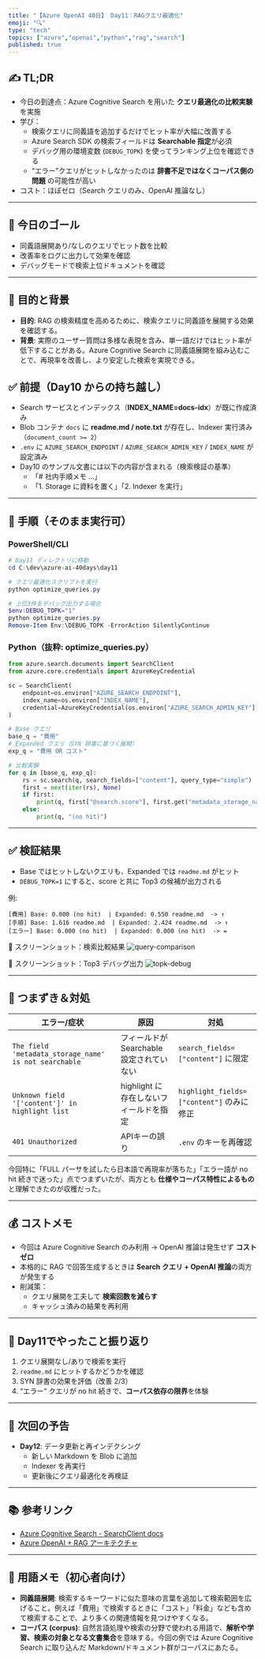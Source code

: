 ```yaml
---
title: "【Azure OpenAI 40日】 Day11：RAGクエリ最適化"
emoji: "🔍"
type: "tech"
topics: ["azure","openai","python","rag","search"]
published: true
---
```


## ✍️ TL;DR
- 今日の到達点：Azure Cognitive Search を用いた **クエリ最適化の比較実験** を実施
- 学び：
  - 検索クエリに同義語を追加するだけでヒット率が大幅に改善する
  - Azure Search SDK の検索フィールドは **Searchable 指定**が必須
  - デバッグ用の環境変数 (`DEBUG_TOPK`) を使ってランキング上位を確認できる
  - “エラー”クエリがヒットしなかったのは **辞書不足ではなくコーパス側の問題** の可能性が高い
- コスト：ほぼゼロ（Search クエリのみ、OpenAI 推論なし）

---

## 🧭 今日のゴール
- 同義語展開あり/なしのクエリでヒット数を比較
- 改善率をログに出力して効果を確認
- デバッグモードで検索上位ドキュメントを確認

---

## 🎯 目的と背景
- **目的**: RAG の検索精度を高めるために、検索クエリに同義語を展開する効果を確認する。
- **背景**: 実際のユーザー質問は多様な表現を含み、単一語だけではヒット率が低下することがある。Azure Cognitive Search に同義語展開を組み込むことで、再現率を改善し、より安定した検索を実現できる。

## ✅ 前提（Day10 からの持ち越し）
- Search サービスとインデックス（**INDEX_NAME=docs-idx**）が既に作成済み
- Blob コンテナ `docs` に **readme.md / note.txt** が存在し、Indexer 実行済み（`document_count >= 2`）
- `.env` に `AZURE_SEARCH_ENDPOINT` / `AZURE_SEARCH_ADMIN_KEY` / `INDEX_NAME` が設定済み
- Day10 のサンプル文書には以下の内容が含まれる（検索検証の基準）
  - 「# 社内手順メモ …」
  - 「1. Storage に資料を置く」「2. Indexer を実行」

---

## 🔧 手順（そのまま実行可）

### PowerShell/CLI
```powershell
# Day11 ディレクトリに移動
cd C:\dev\azure-ai-40days\day11

# クエリ最適化スクリプトを実行
python optimize_queries.py

# 上位3件をデバッグ出力する場合
$env:DEBUG_TOPK="1"
python optimize_queries.py
Remove-Item Env:\DEBUG_TOPK -ErrorAction SilentlyContinue
```

### Python（抜粋: optimize_queries.py）
```python
from azure.search.documents import SearchClient
from azure.core.credentials import AzureKeyCredential

sc = SearchClient(
    endpoint=os.environ["AZURE_SEARCH_ENDPOINT"],
    index_name=os.environ["INDEX_NAME"],
    credential=AzureKeyCredential(os.environ["AZURE_SEARCH_ADMIN_KEY"])
)

# Base クエリ
base_q = "費用"
# Expanded クエリ（SYN 辞書に基づく展開）
exp_q = "費用 OR コスト"

# 比較実験
for q in [base_q, exp_q]:
    rs = sc.search(q, search_fields=["content"], query_type="simple")
    first = next(iter(rs), None)
    if first:
        print(q, first["@search.score"], first.get("metadata_storage_name"))
    else:
        print(q, "(no hit)")
```

---

## ✅ 検証結果
- Base ではヒットしないクエリも、Expanded では `readme.md` がヒット
- `DEBUG_TOPK=1` にすると、score と共に Top3 の候補が出力される

例:
```
[費用] Base: 0.000 (no hit)  | Expanded: 0.550 readme.md  -> ↑
[手順] Base: 1.616 readme.md  | Expanded: 2.424 readme.md  -> ↑
[エラー] Base: 0.000 (no hit)  | Expanded: 0.000 (no hit)  -> =
```

📸 スクリーンショット：検索比較結果
![query-comparison](../images/day11/query-comparison.png)

📸 スクリーンショット：Top3 デバッグ出力
![topk-debug](../images/day11/topk-debug.png)

---

## 🧯 つまずき＆対処
| エラー/症状 | 原因 | 対処 |
|---|---|---|
| `The field 'metadata_storage_name' is not searchable` | フィールドが Searchable 設定されていない | `search_fields=["content"]` に限定 |
| `Unknown field '['content']' in highlight list` | highlight に存在しないフィールドを指定 | `highlight_fields=["content"]` のみに修正 |
| `401 Unauthorized` | APIキーの誤り | `.env` のキーを再確認 |

今回特に「FULL パーサを試したら日本語で再現率が落ちた」「エラー語が no hit 続きで迷った」点でつまずいたが、両方とも **仕様やコーパス特性によるもの**と理解できたのが収穫だった。

---

## 💰 コストメモ
- 今回は Azure Cognitive Search のみ利用 → OpenAI 推論は発生せず **コストゼロ**
- 本格的に RAG で回答生成するときは **Search クエリ + OpenAI 推論**の両方が発生する
- 削減策：
  - クエリ展開を工夫して **検索回数を減らす**
  - キャッシュ済みの結果を再利用

---

## 📌 Day11でやったこと振り返り
1. クエリ展開なし/ありで検索を実行
2. `readme.md` にヒットするかどうかを確認
3. SYN 辞書の効果を評価（改善 2/3）
4. “エラー” クエリが no hit 続きで、**コーパス依存の限界**を体験

---

## 🔮 次回の予告
- **Day12**: データ更新と再インデクシング
  - 新しい Markdown を Blob に追加
  - Indexer を再実行
  - 更新後にクエリ最適化を再検証

---

## 📚 参考リンク
- [Azure Cognitive Search - SearchClient docs](https://learn.microsoft.com/azure/search/search-query-overview)
- [Azure OpenAI + RAG アーキテクチャ](https://learn.microsoft.com/azure/architecture/example-scenario/ai/embeddings-rag)

---

## 🔰 用語メモ（初心者向け）
- **同義語展開**: 検索するキーワードに似た意味の言葉を追加して検索範囲を広げること。例えば「費用」で検索するときに「コスト」「料金」なども含めて検索することで、より多くの関連情報を見つけやすくなる。
- **コーパス (corpus)**: 自然言語処理や検索の分野で使われる用語で、**解析や学習、検索の対象となる文書集合**を意味する。今回の例では Azure Cognitive Search に取り込んだ Markdown/ドキュメント群がコーパスにあたる。


